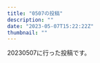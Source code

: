 ```yaml
---
title: "0507の投稿"
description: ""
date: "2023-05-07T15:22:22Z"
thumbnail: ""
---
```

20230507に行った投稿です。
<!--more-->
